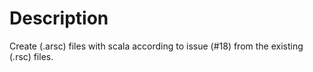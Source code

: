 Description
======================
Create (.arsc) files with scala according to issue (#18) from the existing (.rsc) files.